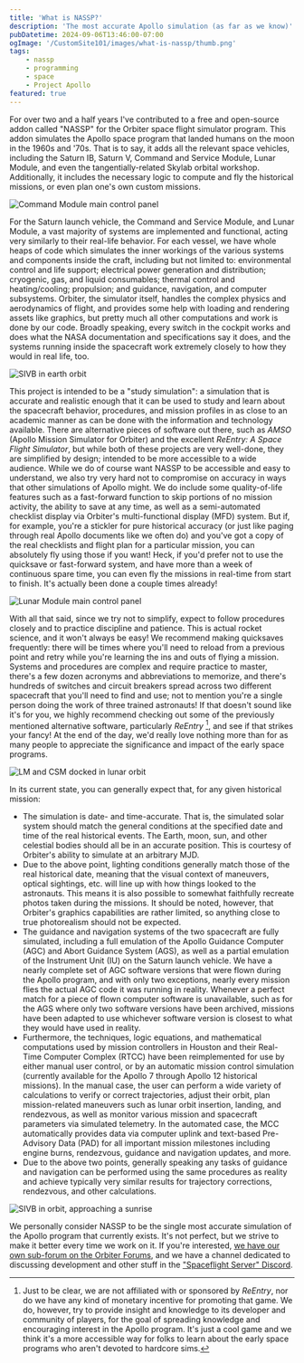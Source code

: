 ```yaml
---
title: 'What is NASSP?'
description: 'The most accurate Apollo simulation (as far as we know)'
pubDatetime: 2024-09-06T13:46:00-07:00
ogImage: '/CustomSite101/images/what-is-nassp/thumb.png'
tags: 
    - nassp
    - programming
    - space
    - Project Apollo
featured: true
---
```


For over two and a half years I've contributed to a free and open-source addon called "NASSP" for the Orbiter space flight simulator program. This addon simulates the Apollo space program that landed humans on the moon in the 1960s and '70s. That is to say, it adds all the relevant space vehicles, including the Saturn IB, Saturn V, Command and Service Module, Lunar Module, and even the tangentially-related Skylab orbital workshop. Additionally, it includes the necessary logic to compute and fly the historical missions, or even plan one's own custom missions.

![Command Module main control panel](/CustomSite101/images/what-is-nassp/CM_control_panel.png)

For the Saturn launch vehicle, the Command and Service Module, and Lunar Module, a vast majority of systems are implemented and functional, acting very similarly to their real-life behavior. For each vessel, we have whole heaps of code which simulates the inner workings of the various systems and components inside the craft, including but not limited to: environmental control and life support; electrical power generation and distribution; cryogenic, gas, and liquid consumables; thermal control and heating/cooling; propulsion; and guidance, navigation, and computer subsystems. Orbiter, the simulator itself, handles the complex physics and aerodynamics of flight, and provides some help with loading and rendering assets like graphics, but pretty much all other computations and work is done by our code. Broadly speaking, every switch in the cockpit works and does what the NASA documentation and specifications say it does, and the systems running inside the spacecraft work extremely closely to how they would in real life, too.

![SIVB in earth orbit](/CustomSite101/images/what-is-nassp/SIVB_earth_orbit.png)

This project is intended to be a "study simulation": a simulation that is accurate and realistic enough that it can be used to study and learn about the spacecraft behavior, procedures, and mission profiles in as close to an academic manner as can be done with the information and technology available. There are alternative pieces of software out there, such as *AMSO* (Apollo Mission Simulator for Orbiter) and the excellent *ReEntry: A Space Flight Simulator*, but while both of these projects are very well-done, they are simplified by design; intended to be more accessible to a wide audience. While we do of course want NASSP to be accessible and easy to understand, we also try very hard not to compromise on accuracy in ways that other simulations of Apollo might. We do include some quality-of-life features such as a fast-forward function to skip portions of no mission activity, the ability to save at any time, as well as a semi-automated checklist display via Orbiter's multi-functional display (MFD) system. But if, for example, you're a stickler for pure historical accuracy (or just like paging through real Apollo documents like we often do) and you've got a copy of the real checklists and flight plan for a particular mission, you can absolutely fly using those if you want! Heck, if you'd prefer not to use the quicksave or fast-forward system, and have more than a week of continuous spare time, you can even fly the missions in real-time from start to finish. It's actually been done a couple times already!

![Lunar Module main control panel](/CustomSite101/images/what-is-nassp/LM_control_panel.png)

With all that said, since we try not to simplify, expect to follow procedures closely and to practice discipline and patience. This is actual rocket science, and it won't always be easy! We recommend making quicksaves frequently: there will be times where you'll need to reload from a previous point and retry while you're learning the ins and outs of flying a mission. Systems and procedures are complex and require practice to master, there's a few dozen acronyms and abbreviations to memorize, and there's hundreds of switches and circuit breakers spread across two different spacecraft that you'll need to find and use; not to mention you're a single person doing the work of three trained astronauts! If that doesn't sound like it's for you, we highly recommend checking out some of the previously mentioned alternative software, particularly *ReEntry* [^1], and see if that strikes your fancy! At the end of the day, we'd really love nothing more than for as many people to appreciate the significance and impact of the early space programs.

[^1]: Just to be clear, we are not affiliated with or sponsored by *ReEntry*, nor do we have any kind of monetary incentive for promoting that game. We do, however, try to provide insight and knowledge to its developer and community of players, for the goal of spreading knowledge and encouraging interest in the Apollo program. It's just a cool game and we think it's a more accessible way for folks to learn about the early space programs who aren't devoted to hardcore sims.

![LM and CSM docked in lunar orbit](/CustomSite101/images/what-is-nassp/LM_and_CSM_docked_lunar_orbit.png)

In its current state, you can generally expect that, for any given historical mission:
- The simulation is date- and time-accurate. That is, the simulated solar system should match the general conditions at the specified date and time of the real historical events. The Earth, moon, sun, and other celestial bodies should all be in an accurate position. This is courtesy of Orbiter's ability to simulate at an arbitrary MJD.
- Due to the above point, lighting conditions generally match those of the real historical date, meaning that the visual context of maneuvers, optical sightings, etc. will line up with how things looked to the astronauts. This means it is also possible to somewhat faithfully recreate photos taken during the missions. It should be noted, however, that Orbiter's graphics capabilities are rather limited, so anything close to true photorealism should not be expected.
- The guidance and navigation systems of the two spacecraft are fully simulated, including a full emulation of the Apollo Guidance Computer (AGC) and Abort Guidance System (AGS), as well as a partial emulation of the Instrument Unit (IU) on the Saturn launch vehicle. We have a nearly complete set of AGC software versions that were flown during the Apollo program, and with only two exceptions, nearly every mission flies the actual AGC code it was running in reality. Whenever a perfect match for a piece of flown computer software is unavailable, such as for the AGS where only two software versions have been archived, missions have been adapted to use whichever software version is closest to what they would have used in reality.
- Furthermore, the techniques, logic equations, and mathematical computations used by mission controllers in Houston and their Real-Time Computer Complex (RTCC) have been reimplemented for use by either manual user control, or by an automatic mission control simulation (currently available for the Apollo 7 through Apollo 12 historical missions). In the manual case, the user can perform a wide variety of calculations to verify or correct trajectories, adjust their orbit, plan mission-related maneuvers such as lunar orbit insertion, landing, and rendezvous, as well as monitor various mission and spacecraft parameters via simulated telemetry. In the automated case, the MCC automatically provides data via computer uplink and text-based Pre-Advisory Data (PAD) for all important mission milestones including engine burns, rendezvous, guidance and navigation updates, and more.
- Due to the above two points, generally speaking any tasks of guidance and navigation can be performed using the same procedures as reality and achieve typically very similar results for trajectory corrections, rendezvous, and other calculations.

![SIVB in orbit, approaching a sunrise](/CustomSite101/images/what-is-nassp/SIVB_earth_orbit_sunrise.png)

We personally consider NASSP to be the single most accurate simulation of the Apollo program that currently exists. It's not perfect, but we strive to make it better every time we work on it. If you're interested, [we have our own sub-forum on the Orbiter Forums](https://www.orbiter-forum.com/forums/project-apollo-nassp.40/), and we have a channel dedicated to discussing development and other stuff in the ["Spaceflight Server" Discord](https://discord.gg/Dvu5N7E8YV).